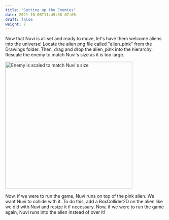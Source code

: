 ```yaml
---
title: "Setting up the Enemies"
date: 2021-10-06T11:45:38-07:00
draft: false
weight: 7
---
```


Now that Nuvi is all set and ready to move, let's have them welcome aliens into the universe! Locate the alien png file called "alien_pink" from the Drawings folder. Then, drag and drop the alien_pink into the hierarchy. Rescale the enemy to match Nuvi's size as it is too large.

<img src="../img/6_nuvi_and_enemy.png" alt="Enemy is scaled to match Nuvi's size" width="400"/>

Now, if we were to run the game, Nuvi runs on top of the pink alien. We want Nuvi to collide with it. To do this, add a BoxCollider2D on the alien like we did with Nuvi and resize it if necessary. Now, if we were to run the game again, Nuvi runs into the alien instead of over it!
